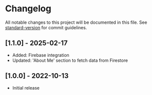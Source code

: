 # Changelog
All notable changes to this project will be documented in this file. See [standard-version](https://github.com/conventional-changelog/standard-version) for commit guidelines.

## [1.1.0] - 2025-02-17
- Added: Firebase integration
- Updated: 'About Me' section to fetch data from Firestore

## [1.0.0] - 2022-10-13
- Initial release
